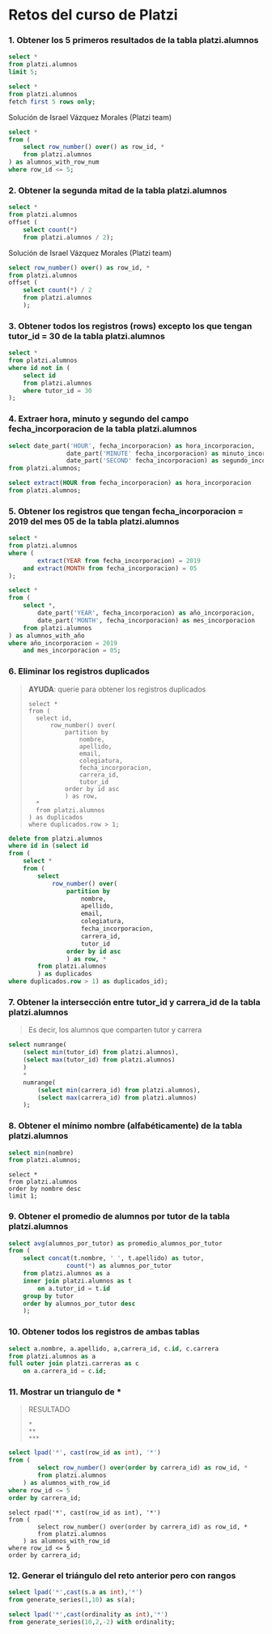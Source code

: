 # Retos del curso de Platzi

### 1. Obtener los 5 primeros resultados de la tabla **platzi.alumnos**

```sql
select *
from platzi.alumnos
limit 5;
```

```sql
select *
from platzi.alumnos
fetch first 5 rows only;
```

Solución de Israel Vázquez Morales (Platzi team)
```sql
select *
from (
	select row_number() over() as row_id, *
	from platzi.alumnos
) as alumnos_with_row_num
where row_id <= 5;
```

### 2. Obtener la segunda mitad de la tabla **platzi.alumnos**

```sql
select *
from platzi.alumnos
offset (
	select count(*)
	from platzi.alumnos / 2);
```

Solución de Israel Vázquez Morales (Platzi team)
```sql
select row_number() over() as row_id, *
from platzi.alumnos
offset (
	select count(*) / 2
	from platzi.alumnos
	);
```

### 3. Obtener todos los registros (rows) excepto los que tengan **tutor_id = 30** de la tabla **platzi.alumnos**

```sql
select *
from platzi.alumnos
where id not in (
	select id
	from platzi.alumnos
	where tutor_id = 30
);
```

### 4. Extraer hora, minuto y segundo del campo **fecha_incorporacion** de la tabla **platzi.alumnos**

```sql
select date_part('HOUR', fecha_incorporacion) as hora_incorporacion,
				date_part('MINUTE' fecha_incorporacion) as minuto_incorporacion,
				date_part('SECOND' fecha_incorporacion) as segundo_incorporacion
from platzi.alumnos;
```

```sql
select extract(HOUR from fecha_incorporacion) as hora_incorporacion
from platzi.alumnos;
```

### 5. Obtener los registros que tengan fecha_incorporacion = 2019 del mes 05 de la tabla **platzi.alumnos**

```sql
select *
from platzi.alumnos
where (
		extract(YEAR from fecha_incorporacion) = 2019
	and extract(MONTH from fecha_incorporacion) = 05
);
```

```sql
select *
from (
	select *,
		date_part('YEAR', fecha_incorporacion) as año_incorporacion,
		date_part('MONTH', fecha_incorporacion) as mes_incorporacion
	from platzi.alumnos
) as alumnos_with_año
where año_incorporacion = 2019
	and mes_incorporacion = 05;
```

### 6. Eliminar los registros duplicados
> **AYUDA**: querie para obtener los registros duplicados
> ```
> select *
> from (
> 	select id,
>		row_number() over(
>			partition by
>				nombre,
>				apellido,
>				email,
>				colegiatura,
>				fecha_incorporacion,
>				carrera_id,
>				tutor_id
>			order by id asc
>			) as row,
>	*
>	from platzi.alumnos
> ) as duplicados
> where duplicados.row > 1;
> ```


```sql
delete from platzi.alumnos
where id in (select id
from (
	select *
	from (
		select
			row_number() over(
				partition by
					nombre,
					apellido,
					email,
					colegiatura,
					fecha_incorporacion,
					carrera_id,
					tutor_id
				order by id asc
				) as row, *
		from platzi.alumnos
		) as duplicados
where duplicados.row > 1) as duplicados_id);
```

### 7. Obtener la intersección entre tutor_id y carrera_id de la tabla **platzi.alumnos**
> Es decir, los alumnos que comparten tutor y carrera

```sql
select numrange(
	(select min(tutor_id) from platzi.alumnos),
	(select max(tutor_id) from platzi.alumnos)
	)
	*
	numrange(
		(select min(carrera_id) from platzi.alumnos),
		(select max(carrera_id) from platzi.alumnos)
	);
```

### 8. Obtener el mínimo nombre (alfabéticamente) de la tabla **platzi.alumnos**

```sql
select min(nombre)
from platzi.alumnos;
```

```
select *
from platzi.alumnos
order by nombre desc
limit 1;
```

### 9. Obtener el promedio de alumnos por tutor de la tabla **platzi.alumnos**

```sql
select avg(alumnos_por_tutor) as promedio_alumnos_por_tutor
from (
	select concat(t.nombre, ' ', t.apellido) as tutor,
				count(*) as alumnos_por_tutor
	from platzi.alumnos as a
	inner join platzi.alumnos as t
		on a.tutor_id = t.id
	group by tutor
	order by alumnos_por_tutor desc
	);
```

### 10. Obtener todos los registros de ambas tablas

```sql
select a.nombre, a.apellido, a,carrera_id, c.id, c.carrera
from platzi.alumnos as a
full outer join platzi.carreras as c
	on a.carrera_id = c.id;
```

### 11. Mostrar un triangulo de *
> RESULTADO  
> ```
> *
> **
> ***
> ``` 

```sql
select lpad('*', cast(row_id as int), '*')
from (
		select row_number() over(order by carrera_id) as row_id, *
		from platzi.alumnos
	) as alumnos_with_row_id
where row_id <= 5
order by carrera_id;
```

```
select rpad('*', cast(row_id as int), '*')
from (
		select row_number() over(order by carrera_id) as row_id, *
		from platzi.alumnos
	) as alumnos_with_row_id
where row_id <= 5
order by carrera_id;
```

### 12. Generar el triángulo del reto anterior pero con rangos

```sql
select lpad('*',cast(s.a as int),'*')
from generate_series(1,10) as s(a);

select lpad('*',cast(ordinality as int),'*')
from generate_series(10,2,-2) with ordinality;
```